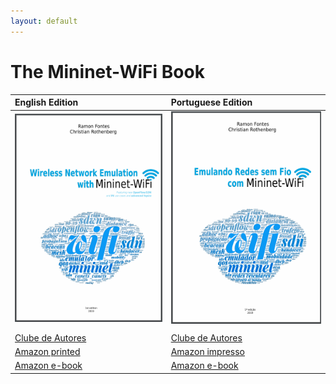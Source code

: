 ```yaml
---
layout: default
---
```


# The Mininet-WiFi Book


| **English Edition**   | **Portuguese Edition**          |
|:-------------|:------------------|
| ![Octocat](https://github.com/mininet-wifi/book/blob/master/assets/images/book-en.png?raw=true)  | ![Octocat](https://github.com/mininet-wifi/book/blob/master/assets/images/book-pt.png?raw=true) |
|   |   |
| [Clube de Autores](https://clubedeautores.com.br/livro/wireless-network-emulation-with-mininet-wifi)           | [Clube de Autores](https://clubedeautores.com.br/livro/emulando-redes-sem-fio-com-mininet-wifi)  |
| [Amazon printed](https://www.amazon.com/dp/6590057141?ref_=pe_3052080_397514860)          | [Amazon impresso](https://www.amazon.com/dp/6590057109) |
| [Amazon e-book](xx)   | [Amazon e-book](https://www.amazon.com.br/dp/B07T372QQH) |
